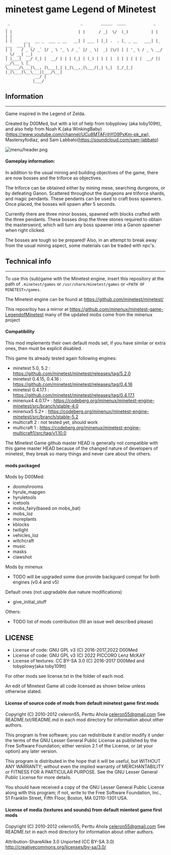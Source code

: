 minetest game Legend of Minetest
==================================

```
 _                               _        _____  ____            _            _   
| |                             | |      / _|  \/  (_)          | |          | |  
| |     ___  __ _  ___ _ __   __| | ___ | |_| .  . |_ _ __   ___| |_ ___  ___| |_ 
| |    / _ \/ _` |/ _ \ '_ \ / _` |/ _ \|  _| |\/| | | '_ \ / _ \ __/ _ \/ __| __|
| |___|  __/ (_| |  __/ | | | (_| | (_) | | | |  | | | | | |  __/ ||  __/\__ \ |_ 
\_____/\___|\__, |\___|_| |_|\__,_|\___/|_| \_|  |_/_|_| |_|\___|\__\___||___/\__|
             __/ |                                                                
            |___/                                                                 
```
## Information
--------------

Game inspired in the Legend of Zelda.

Created by D00Med, but with a lot of help from tobyplowy (aka toby109tt),
and also help from Noah K.(aka WinkingBaby)(https://www.youtube.com/channel/UCu8MTAFrihYO9PxKm-pk_xw), Mastersyfodiaz, and Sam Labbato(https://soundcloud.com/sam-labbato)

![menu/header.png]([menu/header.png)

#### Gameplay information:

In addition to the usual mining and building objectives of the game, there 
are now bosses and the triforce as objectives. 

The triforce can be obtained either by mining mese, searching dungeons, 
or by defeating Ganon. Scattered throughout the dungeons are triforce shards, 
and magic pendants. These pendants can be used to craft boss spawners. 
Once placed, the bosses will spawn after 5 seconds. 

Currently there are three minor bosses, spawned with blocks crafted with 
the three pendants. These bosses drop the three stones required to obtain 
the mastersword, which will turn any boss spawner into a Ganon spawner 
when right clicked. 

The bosses are tough so be prepared! Also, in an attempt to break away from 
the usual mining aspect, some materials can be traded with npc's.

## Technical info
-----------------

To use this (sub)game with the Minetest engine, insert this repository 
at the path of `.minetest/games` or `/usr/share/minetest/games` or `<PATH OF MINETEST>/games`.

The Minetest engine can be found at https://github.com/minetest/minetest/

This reposritoy has a mirror at https://github.com/minenux/minetest-game-LegendofMinetest 
many of the updated mobs come from the minenux project

#### Compatibility

This mod implements their own default mods set, if you have similar or 
extra ones, then must be explicit disabled.

This game its already tested again following engines:

* minetest 5.0, 5.2 : https://github.com/minetest/minetest/releases/tag/5.2.0
* minetest 0.4.15, 0.4.16 : https://github.com/minetest/minetest/releases/tag/0.4.16
* minetest 0.4.17.1 : https://github.com/minetest/minetest/releases/tag/0.4.17.1
* minenux4 4.0.17+ : https://codeberg.org/minenux/minetest-engine-minetest/src/branch/stable-4.0
* minenux5 5.2+ : https://codeberg.org/minenux/minetest-engine-minetest/src/branch/stable-5.2
* multicraft 2 : not tested yet, should work
* multicraft 1 : https://codeberg.org/minenux/minetest-engine-multicraft1/src/tag/v1.10.0

The Minetest Game github master HEAD is generally not compatible with this game
master HEAD because of the changed nature of developers of minetest, 
they break so many things and never care about the others.

#### mods packaged

Mods by D00Med:

* doomshrooms
* hyrule_mapgen
* hyruletools
* icetools
* mobs_fairy(based on mobs_bat)
* mobs_loz
* moreplants
* kblocks
* twilight
* vehicles_loz
* witchcraft
* music
* masks
* clawshot

Mods by minenux

* TODO will be upgraded some due provide backguard compat for both engines (v0.4 and v5)

Default ones (not upgradable due nature modifications)

* give_initial_stuff 

Others:

* TODO list of mods contribution (fill an issue well described please)

## LICENSE

* License of code: GNU GPL v3 (C) 2016-2017,2022 D00Med
* License of code: GNU GPL v3 (C) 2022 PICCORO Lenz McKAY
* License of textures: CC BY-SA 3.0 (C) 2016-2017 D00Med and tobyplowy(aka toby109tt)

For other mods see license.txt in the folder of each mod.

An edit of Minetest Game all code licensed as shown below unless otherwise stated.

#### License of source code of mods from default minetest game first mods

Copyright (C) 2010-2012 celeron55, Perttu Ahola <celeron55@gmail.com>
See README.txt/README.md in each mod directory for information about other authors.

This program is free software; you can redistribute it and/or modify
it under the terms of the GNU Lesser General Public License as published by
the Free Software Foundation; either version 2.1 of the License, or
(at your option) any later version.

This program is distributed in the hope that it will be useful,
but WITHOUT ANY WARRANTY; without even the implied warranty of
MERCHANTABILITY or FITNESS FOR A PARTICULAR PURPOSE.  See the
GNU Lesser General Public License for more details.

You should have received a copy of the GNU Lesser General Public License along
with this program; if not, write to the Free Software Foundation, Inc.,
51 Franklin Street, Fifth Floor, Boston, MA 02110-1301 USA.

#### License of media (textures and sounds) from default mientest game first mods

Copyright (C) 2010-2012 celeron55, Perttu Ahola <celeron55@gmail.com>
See README.txt in each mod directory for information about other authors.

Attribution-ShareAlike 3.0 Unported (CC BY-SA 3.0)
http://creativecommons.org/licenses/by-sa/3.0/

